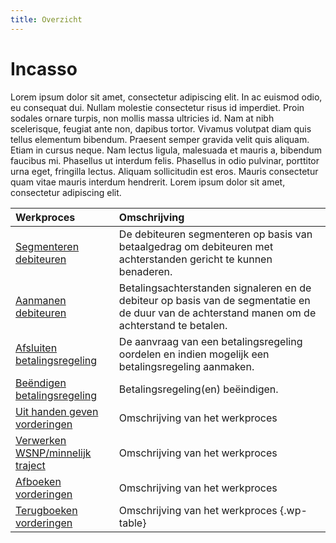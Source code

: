```yaml
---
title: Overzicht
---
```


# Incasso

Lorem ipsum dolor sit amet, consectetur adipiscing elit. In ac euismod odio, eu consequat dui. Nullam molestie consectetur risus id imperdiet. Proin sodales ornare turpis, non mollis massa ultricies id. Nam at nibh scelerisque, feugiat ante non, dapibus tortor. Vivamus volutpat diam quis tellus elementum bibendum. Praesent semper gravida velit quis aliquam. Etiam in cursus neque. Nam lectus ligula, malesuada et mauris a, bibendum faucibus mi. Phasellus ut interdum felis. Phasellus in odio pulvinar, porttitor urna eget, fringilla lectus. Aliquam sollicitudin est eros. Mauris consectetur quam vitae mauris interdum hendrerit. Lorem ipsum dolor sit amet, consectetur adipiscing elit.

Werkproces | Omschrijving
:--- | :---
[Segmenteren debiteuren](segmenteren-debiteuren.md) | De debiteuren segmenteren op basis van betaalgedrag om debiteuren met achterstanden gericht te kunnen benaderen.
[Aanmanen debiteuren](aanmanen-debiteuren.md) | Betalingsachterstanden signaleren en de debiteur op basis van de segmentatie en de duur van de achterstand manen om de achterstand te betalen.
[Afsluiten betalingsregeling](afsluiten-betalingsregeling.md) | De aanvraag van een betalingsregeling oordelen en indien mogelijk een betalingsregeling aanmaken.
[Beëndigen betalingsregeling](beendigen-betalingsregeling.md) | Betalingsregeling(en) beëindigen.
[Uit handen geven vorderingen](uit-handen-geven-vorderingen.md) | Omschrijving van het werkproces
[Verwerken WSNP/minnelijk traject](verwerken-wsnp-minnelijk-traject.md) | Omschrijving van het werkproces
[Afboeken vorderingen](afboeken-vorderingen.md) | Omschrijving van het werkproces
[Terugboeken vorderingen](terugboeken-vorderingen.md) | Omschrijving van het werkproces {.wp-table}